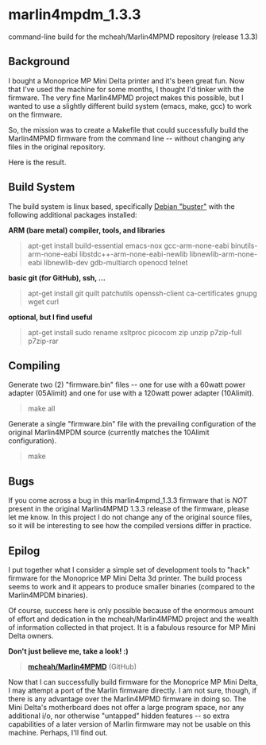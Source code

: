 # marlin4mpdm_1.3.3
command-line build for the mcheah/Marlin4MPMD repository (release 1.3.3)

## Background

I bought a Monoprice MP Mini Delta printer and it's been great fun. Now that I've used the machine for some months, I thought I'd tinker with the firmware. The very fine Marlin4MPMD project makes this possible, but I wanted to use a slightly different build system (emacs, make, gcc) to work on the firmware.

So, the mission was to create a Makefile that could successfully build the Marlin4MPMD firmware from the command line -- without changing any files in the original repository.

Here is the result.

## Build System

The build system is linux based, specifically [Debian "buster"](https://www.debian.org/releases/buster/) with the following additional packages installed:

**ARM (bare metal) compiler, tools, and libraries**

> apt-get install build-essential emacs-nox gcc-arm-none-eabi binutils-arm-none-eabi libstdc++\-arm-none-eabi-newlib libnewlib-arm-none-eabi libnewlib-dev gdb-multiarch openocd telnet

**basic git (for GitHub), ssh, ...**

> apt-get install git quilt patchutils openssh-client ca-certificates gnupg wget curl

**optional, but I find useful**

> apt-get install sudo rename xsltproc picocom zip unzip p7zip-full p7zip-rar

## Compiling

Generate two (2) "firmware.bin" files -- one for use with a 60watt power adapter (05Alimit) and one for use with a 120watt power adapter (10Alimit). 

> make all

Generate a single "firmware.bin" file with the prevailing configuration of the original Marlin4MPDM source (currently matches the 10Alimit configuration).

> make

## Bugs

If you come across a bug in this marlin4mpmd_1.3.3 firmware that is *NOT* present in the original Marlin4MPMD 1.3.3 release of the firmware, please let me know. In this project I do not change any of the original source files, so it will be interesting to see how the compiled versions differ in practice.

## Epilog

I put together what I consider a simple set of development tools to "hack" firmware for the Monoprice MP Mini Delta 3d printer. The build process seems to work and it appears to produce smaller binaries (compared to the Marlin4MPDM binaries).

Of course, success here is only possible because of the enormous amount of effort and dedication in the mcheah/Marlin4MPMD project and the wealth of information collected in that project. It is a fabulous resource for MP Mini Delta owners.

**Don't just believe me, take a look! :)**
> [**mcheah/Marlin4MPMD**](https://github.com/mcheah/Marlin4MPMD) (GitHub)

Now that I can successfully build firmware for the Monoprice MP Mini Delta, I may attempt a port of the Marlin firmware directly. I am not sure, though, if there is any advantage over the Marlin4MPMD firmware in doing so. The Mini Delta's motherboard does not offer a large program space, nor any additional i/o, nor otherwise "untapped" hidden features -- so extra capabilities of a later version of Marlin firmware may not be usable on this machine. Perhaps, I'll find out.

